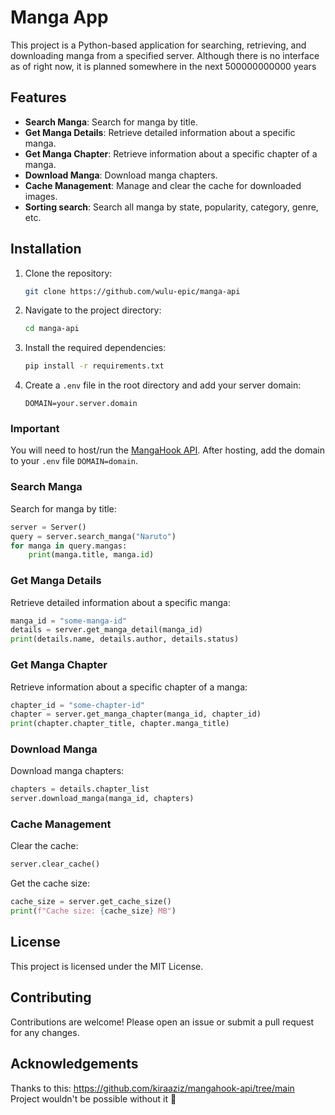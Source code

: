 # Manga App

This project is a Python-based application for searching, retrieving, and downloading manga from a specified server. Although there is no interface as of right now, it is planned somewhere in the next 500000000000 years

## Features

- **Search Manga**: Search for manga by title.
- **Get Manga Details**: Retrieve detailed information about a specific manga.
- **Get Manga Chapter**: Retrieve information about a specific chapter of a manga.
- **Download Manga**: Download manga chapters.
- **Cache Management**: Manage and clear the cache for downloaded images.
- **Sorting search**: Search all manga by state, popularity, category, genre, etc.

## Installation

1. Clone the repository:
    ```sh
    git clone https://github.com/wulu-epic/manga-api
    ```
2. Navigate to the project directory:
    ```sh
    cd manga-api
    ```
3. Install the required dependencies:
    ```sh
    pip install -r requirements.txt
    ```
4. Create a `.env` file in the root directory and add your server domain:
    ```env
    DOMAIN=your.server.domain
    ```

### Important
You will need to host/run the [MangaHook API](https://github.com/kiraaziz/mangahook-api/tree/main). After hosting, add the domain to your `.env` file `DOMAIN=domain`.

### Search Manga

Search for manga by title:
```python
server = Server()
query = server.search_manga("Naruto")
for manga in query.mangas:
    print(manga.title, manga.id)
```

### Get Manga Details

Retrieve detailed information about a specific manga:
```python
manga_id = "some-manga-id"
details = server.get_manga_detail(manga_id)
print(details.name, details.author, details.status)
```

### Get Manga Chapter

Retrieve information about a specific chapter of a manga:
```python
chapter_id = "some-chapter-id"
chapter = server.get_manga_chapter(manga_id, chapter_id)
print(chapter.chapter_title, chapter.manga_title)
```

### Download Manga

Download manga chapters:
```python
chapters = details.chapter_list
server.download_manga(manga_id, chapters)
```

### Cache Management

Clear the cache:
```python
server.clear_cache()
```

Get the cache size:
```python
cache_size = server.get_cache_size()
print(f"Cache size: {cache_size} MB")
```

## License
This project is licensed under the MIT License.

## Contributing
Contributions are welcome! Please open an issue or submit a pull request for any changes.

## Acknowledgements
Thanks to this: https://github.com/kiraaziz/mangahook-api/tree/main Project wouldn't be possible without it 🙏
